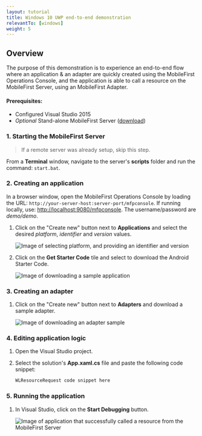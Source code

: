 ```yaml
---
layout: tutorial
title: Windows 10 UWP end-to-end demonstration
relevantTo: [windows]
weight: 5
---
```

## Overview
The purpose of this demonstration is to experience an end-to-end flow where an application &amp; an adapter are quickly created using the MobileFirst Operations Console, and the application is able to call a resource on the MobileFirst Server, using an MobileFirst Adapter.

#### Prerequisites:

* Configured Visual Studio 2015
* *Optional* Stand-alone MobileFirst Server ([download]({{site.baseurl}}/downloads))

### 1. Starting the MobileFirst Server

> If a remote server was already setup, skip this step.

From a **Terminal** window, navigate to the server's **scripts** folder and run the command: <code>start.bat</code>.

### 2. Creating an application

In a browser window, open the MobileFirst Operations Console by loading the URL: <code>http://your-server-host:server-port/mfpconsole</code>. If running locally, use: [http://localhost:9080/mfpconsole](http://localhost:9080/mfpconsole). The username/password are *demo/demo*.
 
1. Click on the "Create new" button next to **Applications** and select the desired *platform*, *identifier* and *version* values.

    ![Image of selecting platform, and providing an identifier and version](create-an-application.png)
 
2. Click on the **Get Starter Code** tile and select to download the Android Starter Code.

    ![Image of downloading a sample application](download-sample-application.png)

### 3. Creating an adapter

1. Click on the "Create new" button next to **Adapters** and download a sample adapter.

    ![Image of downloading an adapter sample](create-an-adapter.png)

### 4. Editing application logic

1. Open the Visual Studio project.

2. Select the solution's **App.xaml.cs** file and paste the following code snippet:

    ```csharp
    WLResourceRequest code snippet here
    ```

### 5. Running the application

1. In Visual Studio, click on the **Start Debugging** button.

    ![Image of application that successfully called a resource from the MobileFirst Server ]()
